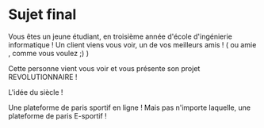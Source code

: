 # Sujet final

Vous êtes un jeune étudiant, en troisième année d'école d'ingénierie informatique !
Un client viens vous voir, un de vos meilleurs amis !
( ou amie , comme vous voulez ;) )

Cette personne vient vous voir et vous présente son projet REVOLUTIONNAIRE !

L'idée du siècle !

Une plateforme de paris sportif en ligne ! Mais pas n'importe laquelle, une plateforme de paris E-sportif !


